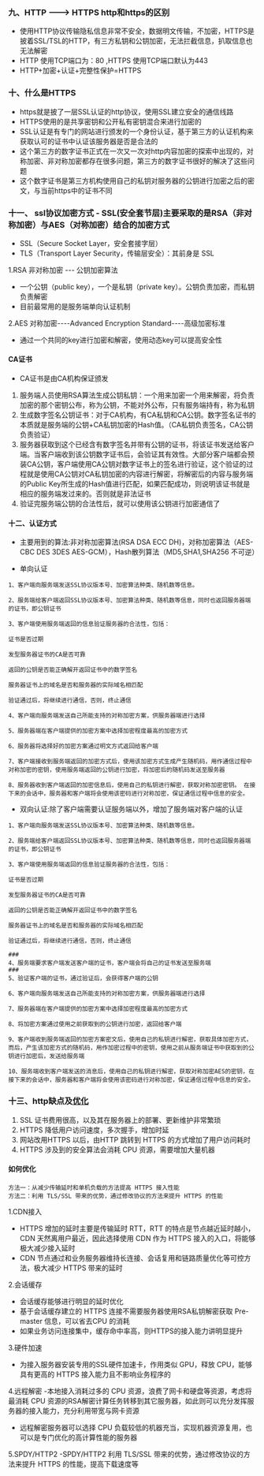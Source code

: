 ### 九、HTTP ---> HTTPS  http和https的区别  
- 使用HTTP协议传输隐私信息非常不安全，数据明文传输，不加密，HTTPS是披着SSL/TSL的HTTP，有三方私钥和公钥加密，无法拦截信息，扒取信息也无法解密
- HTTP 使用TCP端口为：80 ,HTTPS 使用TCP端口默认为443
- HTTP+加密+认证+完整性保护=HTTPS
                 
### 十、什么是HTTPS
- https就是披了一层SSL认证的http协议，使用SSL建立安全的通信线路
- HTTPS使用的是共享密钥和公开私有密钥混合来进行加密的
- SSL认证是有专门的网站进行颁发的一个身份认证，基于第三方的认证机构来获取认可的证书中认证该服务器是否是合法的
- 这个第三方的数字证书正式在一次又一次对http内容加密的探索中出现的，对称加密、非对称加密都存在很多问题，第三方的数字证书很好的解决了这些问题
- 这个数字证书是第三方机构使用自己的私钥对服务器的公钥进行加密之后的密文，与当前https中的证书不同

### 十一、 ssl协议加密方式 - SSL(安全套节层)主要采取的是RSA（非对称加密）与AES（对称加密）结合的加密方式
- SSL（Secure Socket Layer，安全套接字层）
- TLS（Transport Layer Security，传输层安全）：其前身是 SSL


1.RSA 非对称加密 --- 公钥加密算法
- 一个公钥（public key），一个是私钥（private key）。公钥负责加密，而私钥负责解密
- 目前最常用的是服务端单向认证机制

2.AES 对称加密----Advanced Encryption Standard----高级加密标准
- 通过一个共同的key进行加密和解密，使用动态key可以提高安全性

#### CA证书
- CA证书是由CA机构保证颁发
1. 服务端人员使用RSA算法生成公钥私钥：一个用来加密一个用来解密，将负责加密的那个密钥公布，称为公钥，不能对外公布，只有服务端持有，称为私钥
2. 生成数字签名公钥证书：对于CA机构，有CA私钥和CA公钥。数字签名证书的本质就是服务端的公钥+CA私钥加密的Hash值。（CA私钥负责签名，CA公钥负责验证）
3. 服务器获取到这个已经含有数字签名并带有公钥的证书，将该证书发送给客户端。当客户端收到该公钥数字证书后，会验证其有效性。大部分客户端都会预装CA公钥，客户端使用CA公钥对数字证书上的签名进行验证，这个验证的过程就是使用CA公钥对CA私钥加密的内容进行解密，将解密后的内容与服务端的Public Key所生成的Hash值进行匹配，如果匹配成功，则说明该证书就是相应的服务端发过来的。否则就是非法证书
4. 验证完服务端公钥的合法性后，就可以使用该公钥进行加密通信了


#### 十二、认证方式
- 主要用到的算法:非对称加密算法(RSA DSA ECC DH)，对称加密算法（AES-CBC DES 3DES AES-GCM），Hash散列算法（MD5,SHA1,SHA256 不可逆）

- 单向认证
```text
1、客户端向服务端发送SSL协议版本号、加密算法种类、随机数等信息。

2、服务端给客户端返回SSL协议版本号、加密算法种类、随机数等信息，同时也返回服务器端的证书，即公钥证书

3、客户端使用服务端返回的信息验证服务器的合法性，包括：

证书是否过期

发型服务器证书的CA是否可靠

返回的公钥是否能正确解开返回证书中的数字签名

服务器证书上的域名是否和服务器的实际域名相匹配

验证通过后，将继续进行通信，否则，终止通信

4、客户端向服务端发送自己所能支持的对称加密方案，供服务器端进行选择

5、服务器端在客户端提供的加密方案中选择加密程度最高的加密方式

6、服务器将选择好的加密方案通过明文方式返回给客户端

7、客户端接收到服务端返回的加密方式后，使用该加密方式生成产生随机码，用作通信过程中对称加密的密钥，使用服务端返回的公钥进行加密，将加密后的随机码发送至服务器

8、服务器收到客户端返回的加密信息后，使用自己的私钥进行解密，获取对称加密密钥。 在接下来的会话中，服务器和客户端将会使用该密码进行对称加密，保证通信过程中信息的安全。
```


- 双向认证:除了客户端需要认证服务端以外，增加了服务端对客户端的认证
```text
1、客户端向服务端发送SSL协议版本号、加密算法种类、随机数等信息。

2、服务端给客户端返回SSL协议版本号、加密算法种类、随机数等信息，同时也返回服务器端的证书，即公钥证书

3、客户端使用服务端返回的信息验证服务器的合法性，包括：

证书是否过期

发型服务器证书的CA是否可靠

返回的公钥是否能正确解开返回证书中的数字签名

服务器证书上的域名是否和服务器的实际域名相匹配

验证通过后，将继续进行通信，否则，终止通信

###
4、服务端要求客户端发送客户端的证书，客户端会将自己的证书发送至服务端
###
5、验证客户端的证书，通过验证后，会获得客户端的公钥

6、客户端向服务端发送自己所能支持的对称加密方案，供服务器端进行选择

7、服务器端在客户端提供的加密方案中选择加密程度最高的加密方式

8、将加密方案通过使用之前获取到的公钥进行加密，返回给客户端

9、客户端收到服务端返回的加密方案密文后，使用自己的私钥进行解密，获取具体加密方式，而后，产生该加密方式的随机码，用作加密过程中的密钥，使用之前从服务端证书中获取到的公钥进行加密后，发送给服务端

10、服务端收到客户端发送的消息后，使用自己的私钥进行解密，获取对称加密AES的密钥，在接下来的会话中，服务器和客户端将会使用该密码进行对称加密，保证通信过程中信息的安全。
```

### 十三、http缺点及[优化](https://blog.csdn.net/hherima/article/details/52469787)
1. SSL 证书费用很高，以及其在服务器上的部署、更新维护非常繁琐
2. HTTPS 降低用户访问速度，多次握手，增加时延
3. 网站改用HTTPS 以后，由HTTP 跳转到 HTTPS 的方式增加了用户访问耗时
4. HTTPS 涉及到的安全算法会消耗 CPU 资源，需要增加大量机器 

#### 如何优化
```text
方法一：从减少传输延时和单机负载的方法提高 HTTPS 接入性能
方法二：利用 TLS/SSL 带来的优势，通过修改协议的方法来提升 HTTPS 的性能
```

1.CDN接入
- HTTPS 增加的延时主要是传输延时 RTT，RTT 的特点是节点越近延时越小，CDN 天然离用户最近，因此选择使用 CDN 作为 HTTPS 接入的入口，将能够极大减少接入延时
- CDN 节点通过和业务服务器维持长连接、会话复用和链路质量优化等可控方法，极大减少 HTTPS 带来的延时

2.会话缓存
- 会话缓存能够进行明显的延时优化
- 基于会话缓存建立的 HTTPS 连接不需要服务器使用RSA私钥解密获取 Pre-master 信息，可以省去CPU 的消耗
- 如果业务访问连接集中，缓存命中率高，则HTTPS的接入能力讲明显提升

3.硬件加速
- 为接入服务器安装专用的SSL硬件加速卡，作用类似 GPU，释放 CPU，能够具有更高的 HTTPS 接入能力且不影响业务程序的

4.远程解密
-本地接入消耗过多的 CPU 资源，浪费了网卡和硬盘等资源，考虑将最消耗 CPU 资源的RSA解密计算任务转移到其它服务器，如此则可以充分发挥服务器的接入能力，充分利用带宽与网卡资源
- 远程解密服务器可以选择 CPU 负载较低的机器充当，实现机器资源复用，也可以是专门优化的高计算性能的服务器

5.SPDY/HTTP2
-SPDY/HTTP2 利用 TLS/SSL 带来的优势，通过修改协议的方法来提升 HTTPS 的性能，提高下载速度等
